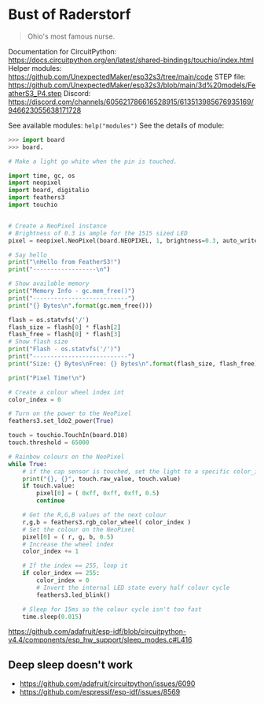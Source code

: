 # Bust of Raderstorf
> Ohio's most famous nurse.

Documentation for CircuitPython: https://docs.circuitpython.org/en/latest/shared-bindings/touchio/index.html
Helper modules: https://github.com/UnexpectedMaker/esp32s3/tree/main/code
STEP file: https://github.com/UnexpectedMaker/esp32s3/blob/main/3d%20models/FeatherS3_P4.step
Discord: https://discord.com/channels/605621786616528915/613513985676935169/946623055638171728

See available modules: `help("modules")`
See the details of module:
```python
>>> import board
>>> board.
```

```python
# Make a light go white when the pin is touched.

import time, gc, os
import neopixel
import board, digitalio
import feathers3
import touchio


# Create a NeoPixel instance
# Brightness of 0.3 is ample for the 1515 sized LED
pixel = neopixel.NeoPixel(board.NEOPIXEL, 1, brightness=0.3, auto_write=True, pixel_order=neopixel.RGB)

# Say hello
print("\nHello from FeatherS3!")
print("------------------\n")

# Show available memory
print("Memory Info - gc.mem_free()")
print("---------------------------")
print("{} Bytes\n".format(gc.mem_free()))

flash = os.statvfs('/')
flash_size = flash[0] * flash[2]
flash_free = flash[0] * flash[3]
# Show flash size
print("Flash - os.statvfs('/')")
print("---------------------------")
print("Size: {} Bytes\nFree: {} Bytes\n".format(flash_size, flash_free))

print("Pixel Time!\n")

# Create a colour wheel index int
color_index = 0

# Turn on the power to the NeoPixel
feathers3.set_ldo2_power(True)

touch = touchio.TouchIn(board.D18)
touch.threshold = 65000

# Rainbow colours on the NeoPixel
while True:
    # if the cap sensor is touched, set the light to a specific color_index
    print("{}, {}", touch.raw_value, touch.value)
    if touch.value:
        pixel[0] = ( 0xff, 0xff, 0xff, 0.5)
        continue

    # Get the R,G,B values of the next colour
    r,g,b = feathers3.rgb_color_wheel( color_index )
    # Set the colour on the NeoPixel
    pixel[0] = ( r, g, b, 0.5)
    # Increase the wheel index
    color_index += 1

    # If the index == 255, loop it
    if color_index == 255:
        color_index = 0
        # Invert the internal LED state every half colour cycle
        feathers3.led_blink()

    # Sleep for 15ms so the colour cycle isn't too fast
    time.sleep(0.015)
```

https://github.com/adafruit/esp-idf/blob/circuitpython-v4.4/components/esp_hw_support/sleep_modes.c#L416

## Deep sleep doesn't work
- https://github.com/adafruit/circuitpython/issues/6090
- https://github.com/espressif/esp-idf/issues/8569

